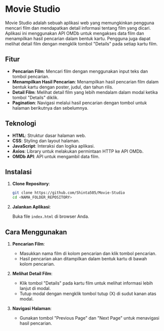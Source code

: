 # Movie Studio

Movie Studio adalah sebuah aplikasi web yang memungkinkan pengguna mencari film dan mendapatkan detail informasi tentang film yang dicari. Aplikasi ini menggunakan API OMDb untuk mengakses data film dan menampilkan hasil pencarian dalam bentuk kartu. Pengguna juga dapat melihat detail film dengan mengklik tombol "Details" pada setiap kartu film.

## Fitur

- **Pencarian Film**: Mencari film dengan menggunakan input teks dan tombol pencarian.
- **Menampilkan Hasil Pencarian**: Menampilkan hasil pencarian film dalam bentuk kartu dengan poster, judul, dan tahun rilis.
- **Detail Film**: Melihat detail film yang lebih mendalam dalam modal ketika tombol "Details" diklik.
- **Pagination**: Navigasi melalui hasil pencarian dengan tombol untuk halaman berikutnya dan sebelumnya.

## Teknologi

- **HTML**: Struktur dasar halaman web.
- **CSS**: Styling dan layout halaman.
- **JavaScript**: Interaksi dan logika aplikasi.
- **Axios**: Library untuk melakukan permintaan HTTP ke API OMDb.
- **OMDb API**: API untuk mengambil data film.

## Instalasi

1. **Clone Repository**:

   ```bash
   git clone https://github.com/Shinta505/Movie-Studio
   cd <NAMA_FOLDER_REPOSITORY>
   ```
2. **Jalankan Aplikasi**:

   Buka file `index.html` di browser Anda.

## Cara Menggunakan

1. **Pencarian Film**:
   - Masukkan nama film di kolom pencarian dan klik tombol pencarian.
   - Hasil pencarian akan ditampilkan dalam bentuk kartu di bawah kolom pencarian.

2. **Melihat Detail Film**:
   - Klik tombol "Details" pada kartu film untuk melihat informasi lebih lanjut di modal.
   - Tutup modal dengan mengklik tombol tutup (X) di sudut kanan atas modal.

3. **Navigasi Halaman**:
   - Gunakan tombol "Previous Page" dan "Next Page" untuk menavigasi hasil pencarian.
